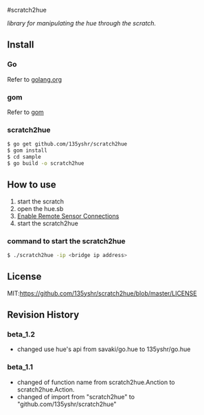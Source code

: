 #scratch2hue

_library for manipulating the hue through the scratch._

## Install
### Go
Refer to [golang.org](http://golang.org/doc/install)

### gom
Refer to [gom](https://github.com/mattn/gom)

### scratch2hue
```bash
$ go get github.com/135yshr/scratch2hue
$ gom install
$ cd sample
$ go build -o scratch2hue
```

## How to use
1. start the scratch
1. open the hue.sb
1. [Enable Remote Sensor Connections](http://wiki.scratch.mit.edu/wiki/Remote_Sensor_Connections)
1. start the scratch2hue

### command to start the scratch2hue
```bash
$ ./scratch2hue -ip <bridge ip address>
```

## License
MIT:https://github.com/135yshr/scratch2hue/blob/master/LICENSE

## Revision History

### beta_1.2
* changed use hue's api from savaki/go.hue to 135yshr/go.hue

### beta_1.1
* changed of function name from scratch2hue.Anction to scratch2hue.Action.
* changed of import from "scratch2hue" to "github.com/135yshr/scratch2hue"

